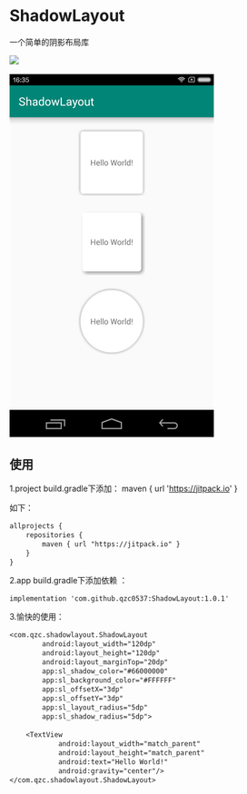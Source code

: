 # ShadowLayout
一个简单的阴影布局库

[![](https://jitpack.io/v/qzc0537/ShadowLayout.svg)](https://jitpack.io/#qzc0537/ShadowLayout)

![ShadowLayout](https://github.com/qzc0537/ShadowLayout/blob/master/screenShot.png)


使用
--
1.project build.gradle下添加：
maven { url 'https://jitpack.io' }

如下：

```
allprojects {
    repositories {
        maven { url "https://jitpack.io" }
    }
}
```

2.app build.gradle下添加依赖 ：

```
implementation 'com.github.qzc0537:ShadowLayout:1.0.1'
```

3.愉快的使用：
```
<com.qzc.shadowlayout.ShadowLayout
        android:layout_width="120dp"
        android:layout_height="120dp"
        android:layout_marginTop="20dp"
        app:sl_shadow_color="#66000000"
        app:sl_background_color="#FFFFFF"
        app:sl_offsetX="3dp"
        app:sl_offsetY="3dp"
        app:sl_layout_radius="5dp"
        app:sl_shadow_radius="5dp">

    <TextView
            android:layout_width="match_parent"
            android:layout_height="match_parent"
            android:text="Hello World!"
            android:gravity="center"/>
</com.qzc.shadowlayout.ShadowLayout>

